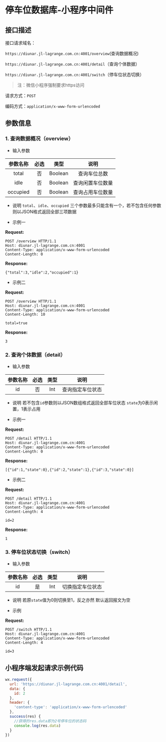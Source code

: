# 停车位数据库-小程序中间件
## 接口描述
接口请求域名：

`https://diunar.jl-lagrange.com.cn:4001/overview`(查询数据概况)

`https://diunar.jl-lagrange.com.cn:4001/detail`（查询个体数据）

`https://diunar.jl-lagrange.com.cn:4001/switch`（停车位状态切换）
> 注：微信小程序强制要求https访问

请求方式：`POST`

编码方式：`application/x-www-form-urlencoded`

## 参数信息
### 1. 查询数据概况（overview）
- 输入参数

| 参数名称 | 必选 | 类型 | 说明 |
| :-: | :-: | :-: | :-: |
| total | 否 | Boolean | 查询车位总数 |
| idle | 否 | Boolean | 查询闲置车位数量 |
| occupied | 否 | Boolean | 查询占用车位数量 |

- 说明
`total`、`idle`、`occupied` 三个参数最多只能含有一个，若不包含任何参数则以JSON格式返回全部三项数据

- 示例一

**Request:**
```
POST /overview HTTP/1.1
Host: diunar.jl-lagrange.com.cn:4001
Content-Type: application/x-www-form-urlencoded
Content-Length: 0

```
**Response:**
```
{"total":3,"idle":2,"occupied":1}
```
- 示例二

**Request:**
```
POST /overview HTTP/1.1
Host: diunar.jl-lagrange.com.cn:4001
Content-Type: application/x-www-form-urlencoded
Content-Length: 10

total=true
```
**Response:**
```
3
```

### 2. 查询个体数据（detail）
- 输入参数

| 参数名称 | 必选 | 类型 | 说明 |
| :-: | :-: | :-: | :-: |
| id | 否 | Int | 查询指定车位状态 |

- 说明
若不包含`id`参数则以JSON数组格式返回全部车位状态
`state`为0表示闲置，1表示占用

- 示例一

**Request:**
```
POST /detail HTTP/1.1
Host: diunar.jl-lagrange.com.cn:4001
Content-Type: application/x-www-form-urlencoded
Content-Length: 0

```
**Response:**
```
[{"id":1,"state":0},{"id":2,"state":1},{"id":3,"state":0}]
```

- 示例二

**Request:**
```
POST /detail HTTP/1.1
Host: diunar.jl-lagrange.com.cn:4001
Content-Type: application/x-www-form-urlencoded
Content-Length: 4

id=2
```
**Response:**
```
1
```

### 3. 停车位状态切换（switch）
- 输入参数

| 参数名称 | 必选 | 类型 | 说明 |
| :-: | :-: | :-: | :-: |
| id | 是 | Int | 切换指定车位状态 |

- 说明
若原`state`值为0则切换至1，反之亦然
默认返回报文为空

- 示例

**Request:**
```
POST /switch HTTP/1.1
Host: diunar.jl-lagrange.com.cn:4001
Content-Type: application/x-www-form-urlencoded
Content-Length: 4

id=3
```

## 小程序端发起请求示例代码
``` JavaScript
wx.request({
  url: 'https://diunar.jl-lagrange.com.cn:4001/detail',
  data: {
    id: 2
  },
  header: {
    'content-type': 'application/x-www-form-urlencoded'
  },
  success(res) {
    //获得的res.data即为2号停车位的状态码
    console.log(res.data)
  }
})
```
